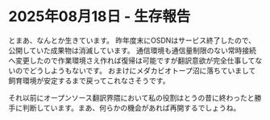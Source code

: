 # 2025年08月18日 - 生存報告

とまあ、なんとか生きています。
昨年度末にOSDNはサービス終了したので、公開していた成果物は消滅しています。
通信環境も通信量制限のない常時接続へ変更したので作業環境さえ作れば復帰は可能ですが翻訳意欲が完全仕事してないのでどうしようもないです。
おまけにメダカビオトープ沼に落ちていまして飼育環境が安定するまで戻ってこれなさそうです。

それ以前にオープンソース翻訳界隈において私の役割はとうの昔に終わったと勝手に判断しています。まあ、何らかの機会があれば再開するでしょうね。
